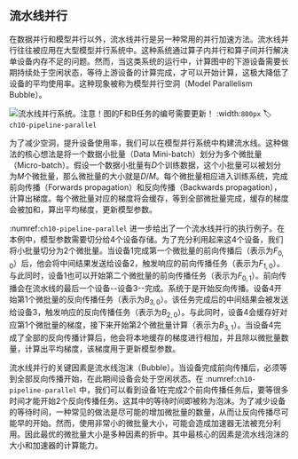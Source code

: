 ## 流水线并行

在数据并行和模型并行以外，流水线并行是另一种常用的并行加速方法。流水线并行往往被应用在大型模型并行系统中。这种系统通过算子内并行和算子间并行解决单设备内存不足的问题。然而，当这类系统的运行中，计算图中的下游设备需要长期持续处于空闲状态，等待上游设备的计算完成，才可以开始计算，这极大降低了设备的平均使用率。这种现象被称为模型并行空洞（Model Parallelism Bubble）。

![流水线并行系统。注意！图的F和B任务的编号需要更新！](../img/ch09/ch10-pipeline-parallel.svg)
:width:`800px`
:label:`ch10-pipeline-parallel`

为了减少空洞，提升设备使用率，我们可以在模型并行系统中构建流水线。这种做法的核心想法是将一个数据小批量（Data Mini-batch）划分为多个微批量（Micro-batch）。假设一个数据小批量有$D$个训练数据，这个小批量可以被划分为$M$个微批量，那么微批量的大小就是$D/M$。每个微批量相应进入训练系统，完成前向传播（Forwards propagation）和反向传播（Backwards propagation），计算出梯度。每个微批量对应的梯度将会缓存，等到全部微批量完成，缓存的梯度会被加和，算出平均梯度，更新模型参数。

 :numref:`ch10-pipeline-parallel` 进一步给出了一个流水线并行的执行例子。在本例中，模型参数需要切分给4个设备存储。为了充分利用起来这4个设备，我们将小批量切分为2个微批量。当设备1完成第一个微批量的前向传播后（表示为$F_{0,0}$）后，他会将中间结果发送给设备2，触发响应的前向传播任务（表示为$F_{1,0}$）。与此同时，设备1也可以开始第二个微批量的前向传播任务（表示为$F_{0,1}$）。前向传播会在流水线的最后一个设备--设备3--完成。系统于是开始反向传播。设备4开始第1个微批量的反向传播任务（表示为$B_{3,0}$）。该任务完成后的中间结果会被发送给设备3，触发响应的反向传播任务（表示为$B_{2,0}$）。与此同时，设备4会缓存好对应第1个微批量的梯度，接下来开始第2个微批量计算（表示为$B_{3,1}$）。当设备4完成了全部的反向传播计算后，他会将本地缓存的梯度进行相加，并且除以微批量数量，计算出平均梯度，该梯度用于更新模型参数。

流水线并行的关键因素是流水线泡沫（Bubble）。当设备完成前向传播后，必须等到全部反向传播开始，在此期间设备会处于空闲状态。在 :numref:`ch10-pipeline-parallel` 中，我们可以看到设备1在完成2个前向传播任务后，要等很多时间才能开始2个反向传播任务。这其中的等待时间即被称为泡沫。为了减少设备的等待时间，一种常见的做法是尽可能的增加微批量的数量，从而让反向传播尽可能早的开始。然而，使用非常小的微批量大小，可能会造成加速器无法被充分利用。因此最优的微批量大小是多种因素的折中。其中最核心的因素是流水线泡沫的大小和加速器的计算能力。

